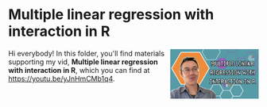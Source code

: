 # Multiple linear regression with interaction in R
[<img src="reg thumb new.png" align="right" height="100" />](<https://youtu.be/yJnHmCMb1q4>)

Hi everybody! In this folder, you'll find materials supporting my vid, **Multiple linear regression with interaction in R**, which you can find at <https://youtu.be/yJnHmCMb1q4>. 


